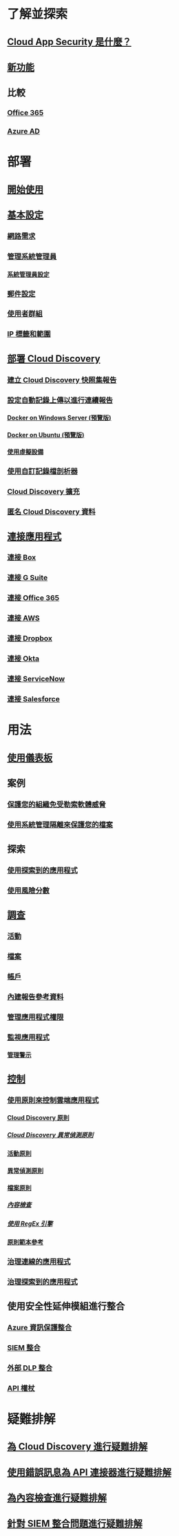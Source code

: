 # 了解並探索
## [Cloud App Security 是什麼？](what-is-cloud-app-security.md)
## [新功能](release-notes.md)
## 比較
### [Office 365](editions-cloud-app-security-o365.md)
### [Azure AD](editions-cloud-app-security-aad.md)
# 部署
## [開始使用](getting-started-with-cloud-app-security.md)
## [基本設定](general-setup.md)
### [網路需求](network-requirements.md)
### [管理系統管理員](manage-admins.md)
#### [系統管理員設定](admin-settings.md)
### [郵件設定](mail-settings.md)
### [使用者群組](user-groups.md)
### [IP 標籤和範圍](ip-tags.md)
## [部署 Cloud Discovery](set-up-cloud-discovery.md)
### [建立 Cloud Discovery 快照集報告](create-snapshot-cloud-discovery-reports.md)
### [設定自動記錄上傳以進行連續報告](discovery-docker.md)
#### [Docker on Windows Server (預覽版)](discovery-docker-windows.md)
#### [Docker on Ubuntu (預覽版)](discovery-docker-ubuntu.md)
#### [使用虛擬設備](configure-automatic-log-upload-for-continuous-reports.md)
### [使用自訂記錄檔剖析器](custom-log-parser.md)
### [Cloud Discovery 擴充](cloud-discovery-aad-enrichment.md)
### [匿名 Cloud Discovery 資料](cloud-discovery-anonymizer.md)
## [連接應用程式](enable-instant-visibility-protection-and-governance-actions-for-your-apps.md)
### [連接 Box](connect-box-to-microsoft-cloud-app-security.md)
### [連接 G Suite](connect-google-apps-to-microsoft-cloud-app-security.md)
### [連接 Office 365](connect-office-365-to-microsoft-cloud-app-security.md)
### [連接 AWS](connect-aws-to-microsoft-cloud-app-security.md)
### [連接 Dropbox](connect-dropbox-to-microsoft-cloud-app-security.md)
### [連接 Okta](connect-okta-to-microsoft-cloud-app-security.md)
### [連接 ServiceNow](connect-servicenow-to-microsoft-cloud-app-security.md)
### [連接 Salesforce](connect-salesforce-to-microsoft-cloud-app-security.md)
# 用法
## [使用儀表板](daily-activities-to-protect-your-cloud-environment.md)
## 案例
### [保護您的組織免受勒索軟體威脅](use-case-ransomware.md)
### [使用系統管理隔離來保護您的檔案](use-case-admin-quarantine.md)
## 探索
### [使用探索到的應用程式](discovered-apps.md)
### [使用風險分數](risk-score.md)
## [調查](investigate.md)
### [活動](activity-filters.md)
### [檔案](file-filters.md)
### [帳戶](accounts.md)
### [內建報告參考資料](built-in-report-reference.md)
### [管理應用程式權限](manage-app-permissions.md)
### [監視應用程式](monitor-alerts.md)
#### [管理警示](managing-alerts.md)
## [控制](control.md)
### [使用原則來控制雲端應用程式](control-cloud-apps-with-policies.md)
#### [Cloud Discovery 原則](cloud-discovery-policies.md)
##### [Cloud Discovery 異常偵測原則](cloud-discovery-anomaly-detection-policy.md)
#### [活動原則](user-activity-policies.md)
#### [異常偵測原則](anomaly-detection-policy.md)
#### [檔案原則](data-protection-policies.md)
##### [內容檢查](content-inspection.md)
##### [使用 RegEx 引擎](working-with-the-regex-engine.md)
#### [原則範本參考](policy-template-reference.md)
### [治理連線的應用程式](governance-actions.md)
### [治理探索到的應用程式](governance-discovery.md)
## 使用安全性延伸模組進行整合
### [Azure 資訊保護整合](azip-integration.md)
### [SIEM 整合](siem.md)
### [外部 DLP 整合](icap-stunnel.md)
### [API 權杖](api-tokens.md)
# 疑難排解
## [為 Cloud Discovery 進行疑難排解](troubleshooting-cloud-discovery.md)
## [使用錯誤訊息為 API 連接器進行疑難排解](troubleshooting-api-connectors-using-error-messages.md)
## [為內容檢查進行疑難排解](troubleshooting-content-inspection.md)
## [針對 SIEM 整合問題進行疑難排解](troubleshooting-siem.md)